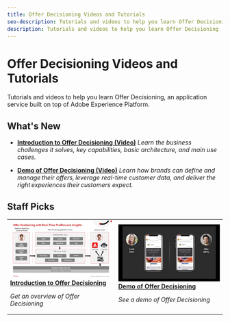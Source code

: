 ```yaml
---
title: Offer Decisioning Videos and Tutorials
seo-description: Tutorials and videos to help you learn Offer Decisioning, an application service built on top of Adobe Experience Platform.
description: Tutorials and videos to help you learn Offer Decisioning
---
```


# Offer Decisioning Videos and Tutorials

Tutorials and videos to help you learn Offer Decisioning, an application service built on top of Adobe Experience Platform.

## What's New

* **[Introduction to Offer Decisioning (Video)](introduction-to-offer-decisioning.md)**
    *Learn the business challenges it solves, key capabilities, basic architecture, and main use cases.*

* **[Demo of Offer Decisioning (Video)](demo-of-offer-decisioning.md)**
    *Learn how brands can define and manage their offers, leverage real-time customer data, and deliver the right experiences their customers expect.*

## Staff Picks

<table>
<tr>
<td>
    <a href="introduction-to-offer-decisioning.md">
      <img alt="Introduction to Offer Decisioning" src="assets/326961.jpg" />
    </a>
    <div>
      <a href="introduction-to-offer-decisioning.md">
    <strong>Introduction to Offer Decisioning</strong>
    </a>
    </div>
    <p>
    <em>Get an overview of Offer Decisioning</em>
    <p>
</td>
<td>
    <a href="demo-of-offer-decisioning.md">
      <img alt="Demo of Offer Decisioning" src="assets/326841.jpg" />
    </a>
    <div>
      <a href="demo-of-offer-decisioning.md">
    <strong>Demo of Offer Decisioning</strong>
    </a>
    </div>
    <p>
    <em>See a demo of Offer Decisioning</em>
    <p>
  </td>
  
</tr>
</table>
